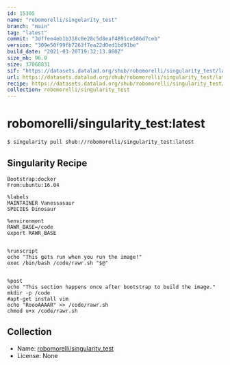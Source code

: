 ```yaml
---
id: 15305
name: "robomorelli/singularity_test"
branch: "main"
tag: "latest"
commit: "3dffee4eb1b318c0e28c5d8eaf4891ce586d7ceb"
version: "309e50f99fb7263f7ea22d0ed1bd91be"
build_date: "2021-03-20T19:32:13.860Z"
size_mb: 96.0
size: 37068831
sif: "https://datasets.datalad.org/shub/robomorelli/singularity_test/latest/2021-03-20-3dffee4e-309e50f9/309e50f99fb7263f7ea22d0ed1bd91be.sif"
url: https://datasets.datalad.org/shub/robomorelli/singularity_test/latest/2021-03-20-3dffee4e-309e50f9/
recipe: https://datasets.datalad.org/shub/robomorelli/singularity_test/latest/2021-03-20-3dffee4e-309e50f9/Singularity
collection: robomorelli/singularity_test
---
```


# robomorelli/singularity_test:latest

```bash
$ singularity pull shub://robomorelli/singularity_test:latest
```

## Singularity Recipe

```singularity
Bootstrap:docker
From:ubuntu:16.04

%labels
MAINTAINER Vanessasaur
SPECIES Dinosaur

%environment
RAWR_BASE=/code
export RAWR_BASE


%runscript
echo "This gets run when you run the image!"
exec /bin/bash /code/rawr.sh "$@"


%post
echo "This section happens once after bootstrap to build the image."
mkdir -p /code
#apt-get install vim
echo "RoooAAAAR" >> /code/rawr.sh
chmod u+x /code/rawr.sh
```

## Collection

 - Name: [robomorelli/singularity_test](https://github.com/robomorelli/singularity_test)
 - License: None

